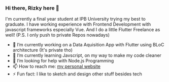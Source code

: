 ### Hi there, Rizky here 👋
I'm currently a final year student at IPB University trying my best to graduate. I have working experience with Frontend Development with javascript frameworks especially Vue. And I do a little Flutter Freelance as well! (P.S. I only push to private Repos nowadays)

- 🔭 I’m currently working on a Data Aquisition App with Flutter using BLoC architecture (It's private tho)
- 🌱 I’m currently learning Javscript, on my way to make my code cleaner
- 🤔 I’m looking for help with Node.js Programming
- 📫 How to reach me: [my personal website](https://www.rizkysyawals.live/)
- ⚡ Fun fact: I like to sketch and design other stuff besides tech

